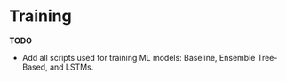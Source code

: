 # Training

**TODO**
- Add all scripts used for training ML models: Baseline, Ensemble Tree-Based, and LSTMs.
